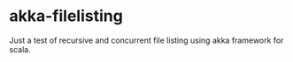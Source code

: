 akka-filelisting
================

Just a test of recursive and concurrent file listing using akka framework for scala.

